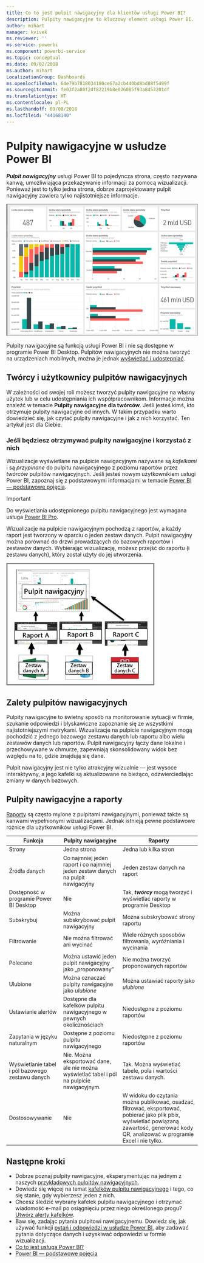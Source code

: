 ```yaml
---
title: Co to jest pulpit nawigacyjny dla klientów usługi Power BI?
description: Pulpity nawigacyjne to kluczowy element usługi Power BI.
author: mihart
manager: kvivek
ms.reviewer: ''
ms.service: powerbi
ms.component: powerbi-service
ms.topic: conceptual
ms.date: 09/02/2018
ms.author: mihart
LocalizationGroup: Dashboards
ms.openlocfilehash: 64e79b7818034180ce67a2cb440bd8bd88f5499f
ms.sourcegitcommit: fe03f2a80f2df82219b8e026085f93a8453201df
ms.translationtype: HT
ms.contentlocale: pl-PL
ms.lasthandoff: 09/08/2018
ms.locfileid: "44168140"
---
```

# <a name="dashboards-in-power-bi-service"></a>Pulpity nawigacyjne w usłudze Power BI

***Pulpit nawigacyjny*** usługi Power BI to pojedyncza strona, często nazywana kanwą, umożliwiająca przekazywanie informacji za pomocą wizualizacji. Ponieważ jest to tylko jedna strona, dobrze zaprojektowany pulpit nawigacyjny zawiera tylko najistotniejsze informacje.

![pulpit nawigacyjny](media/service-dashboards/power-bi-dashboard2.png)

Pulpity nawigacyjne są funkcją usługi Power BI i nie są dostępne w programie Power BI Desktop. Pulpitów nawigacyjnych nie można tworzyć na urządzeniach mobilnych, można je jednak [wyświetlać i udostępniać](mobile-apps-view-dashboard.md).

## <a name="dashboard-creators-and-dashboard-consumers"></a>Twórcy i użytkownicy pulpitów nawigacyjnych
W zależności od swojej roli możesz tworzyć pulpity nawigacyjne na własny użytek lub w celu udostępniania ich współpracownikom. Informacje można znaleźć w temacie **Pulpity nawigacyjne dla twórców**. Jeśli jesteś kimś, kto otrzymuje pulpity nawigacyjne od innych. W takim przypadku warto dowiedzieć się, jak czytać pulpity nawigacyjne i jak z nich korzystać. Ten artykuł jest dla Ciebie.


### <a name="if-you-will-be-receiving-and-consuming-dashboards"></a>Jeśli będziesz otrzymywać pulpity nawigacyjne i korzystać z nich

Wizualizacje wyświetlane na pulpicie nawigacyjnym nazywane są *kafelkami* i są *przypinane* do pulpitu nawigacyjnego z poziomu raportów przez *twórców* pulpitów nawigacyjnych. Jeśli jesteś nowym użytkownikiem usługi Power BI, zapoznaj się z podstawowymi informacjami w temacie [Power BI — podstawowe pojęcia](service-basic-concepts.md).

> [!IMPORTANT]
> Do wyświetlania udostępnionego pulpitu nawigacyjnego jest wymagana usługa [Power BI Pro](service-free-vs-pro.md).

Wizualizacje na pulpicie nawigacyjnym pochodzą z raportów, a każdy raport jest tworzony w oparciu o jeden zestaw danych. Pulpit nawigacyjny można porównać do drzwi prowadzących do bazowych raportów i zestawów danych. Wybierając wizualizację, możesz przejść do raportu (i zestawu danych), który został użyty do jej utworzenia.

![diagram przedstawiający relację między pulpitami nawigacyjnymi, raportami, zestawami danych](media/service-dashboards/power-bi-diagram.png)



## <a name="advantages-of-dashboards"></a>Zalety pulpitów nawigacyjnych
Pulpity nawigacyjne to świetny sposób na monitorowanie sytuacji w firmie, szukanie odpowiedzi i błyskawiczne zapoznanie się ze wszystkimi najistotniejszymi metrykami. Wizualizacje na pulpicie nawigacyjnym mogą pochodzić z jednego bazowego zestawu danych lub raportu albo wielu zestawów danych lub raportów. Pulpit nawigacyjny łączy dane lokalne i przechowywane w chmurze, zapewniają skonsolidowany widok bez względu na to, gdzie znajdują się dane.

Pulpit nawigacyjny jest nie tylko atrakcyjny wizualnie — jest wysoce interaktywny, a jego kafelki są aktualizowane na bieżąco, odzwierciedlając zmiany w danych bazowych.

## <a name="dashboards-versus-reports"></a>Pulpity nawigacyjne a raporty
[Raporty](service-reports.md) są często mylone z pulpitami nawigacyjnymi, ponieważ także są kanwami wypełnionymi wizualizacjami. Jednak istnieją pewne podstawowe różnice dla użytkowników usługi Power BI.

| **Funkcja** | **Pulpity nawigacyjne** | **Raporty** |
| --- | --- | --- |
| Strony |Jedna strona |Jedna lub kilka stron |
| Źródła danych |Co najmniej jeden raport i co najmniej jeden zestaw danych na pulpit nawigacyjny |Jeden zestaw danych na raport |
| Dostępność w programie Power BI Desktop |Nie |Tak, ***twórcy*** mogą tworzyć i wyświetlać raporty w programie Desktop |
| Subskrybuj |Można subskrybować pulpit nawigacyjny |Można subskrybować strony raportu |
| Filtrowanie |Nie można filtrować ani wycinać |Wiele różnych sposobów filtrowania, wyróżniania i wycinania |
| Polecane |Można ustawić jeden pulpit nawigacyjny jako „proponowany” |Nie można tworzyć proponowanych raportów |
| Ulubione | Można oznaczać pulpity nawigacyjne jako *ulubione* | Można ustawiać raporty jako *ulubione*
| Ustawianie alertów |Dostępne dla kafelków pulpitu nawigacyjnego w pewnych okolicznościach |Niedostępne z poziomu raportów |
| Zapytania w języku naturalnym |Dostępne z poziomu pulpitu nawigacyjnego |Niedostępne z poziomu raportów |
| Wyświetlanie tabel i pól bazowego zestawu danych |Nie. Można eksportować dane, ale nie można wyświetlać tabel i pól na pulpicie nawigacyjnym. |Tak. Można wyświetlać tabele, pola i wartości zestawu danych. |
| Dostosowywanie |Nie |W widoku do czytania można publikować, osadzać, filtrować, eksportować, pobierać jako plik pbix, wyświetlać powiązaną zawartość, generować kody QR, analizować w programie Excel i nie tylko.  |

## <a name="next-steps"></a>Następne kroki
* Dobrze poznaj pulpity nawigacyjne, eksperymentując na jednym z naszych [przykładowych pulpitów nawigacyjnych](sample-tutorial-connect-to-the-samples.md).
* Dowiedz się więcej na temat [kafelków pulpitu nawigacyjnego](service-dashboard-tiles.md) i tego, co się stanie, gdy wybierzesz jeden z nich.
* Chcesz śledzić wybrany kafelek pulpitu nawigacyjnego i otrzymać wiadomość e-mail po osiągnięciu przez niego określonego progu? [Utwórz alerty kafelków](service-set-data-alerts.md).
* Baw się, zadając pytania pulpitowi nawigacyjnemu. Dowiedz się, jak używać funkcji [pytań i odpowiedzi w usłudze Power BI](power-bi-tutorial-q-and-a.md), aby zadawać pytania dotyczące danych i uzyskiwać odpowiedzi w formie wizualizacji.
* [Co to jest usługa Power BI?](power-bi-overview.md)  
* [Power BI — podstawowe pojęcia](service-basic-concepts.md)  

